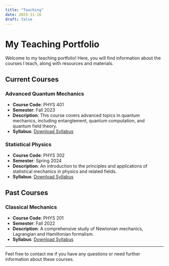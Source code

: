 ```yaml
---
title: "Teaching"
date: 2023-11-16
draft: false
---
```


# My Teaching Portfolio

Welcome to my teaching portfolio! Here, you will find information about the courses I teach, along with resources and materials.

## Current Courses

### Advanced Quantum Mechanics
- **Course Code**: PHYS 401
- **Semester**: Fall 2023
- **Description**: This course covers advanced topics in quantum mechanics, including entanglement, quantum computation, and quantum field theory.
- **Syllabus**: [Download Syllabus](/path/to/syllabus.pdf)

### Statistical Physics
- **Course Code**: PHYS 302
- **Semester**: Spring 2024
- **Description**: An introduction to the principles and applications of statistical mechanics in physics and related fields.
- **Syllabus**: [Download Syllabus](/path/to/syllabus.pdf)

## Past Courses

### Classical Mechanics
- **Course Code**: PHYS 201
- **Semester**: Fall 2022
- **Description**: A comprehensive study of Newtonian mechanics, Lagrangian and Hamiltonian formalism.
- **Syllabus**: [Download Syllabus](/path/to/syllabus.pdf)

---

Feel free to contact me if you have any questions or need further information about these courses.
